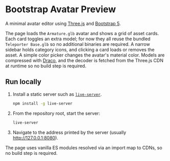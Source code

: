 # Bootstrap Avatar Preview

A minimal avatar editor using [Three.js](https://threejs.org/) and [Bootstrap 5](https://getbootstrap.com/).

The page loads the `Armature.glb` avatar and shows a grid of asset cards. Each card toggles an extra model; for now they all reuse the bundled `Teleporter Base.glb` so no additional binaries are required. A narrow sidebar holds category icons, and clicking a card loads or removes the asset. A simple color picker changes the avatar's material color. Models are compressed with [Draco](https://google.github.io/draco/), and the decoder is fetched from the Three.js CDN at runtime so no build step is required.

## Run locally
1. Install a static server such as [`live-server`](https://www.npmjs.com/package/live-server).
   ```bash
   npm install -g live-server
   ```
2. From the repository root, start the server:
   ```bash
   live-server
   ```
3. Navigate to the address printed by the server (usually http://127.0.0.1:8080).

The page uses vanilla ES modules resolved via an import map to CDNs, so no build step is required.
